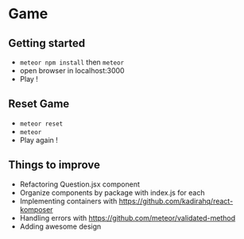 # Game

## Getting started

- ``meteor npm install`` then ``meteor``
- open browser in localhost:3000
- Play !

## Reset Game

- ``meteor reset``
- ``meteor``
- Play again !

## Things to improve

- Refactoring Question.jsx component
- Organize components by package with index.js for each
- Implementing containers with https://github.com/kadirahq/react-komposer
- Handling errors with https://github.com/meteor/validated-method
- Adding awesome design
